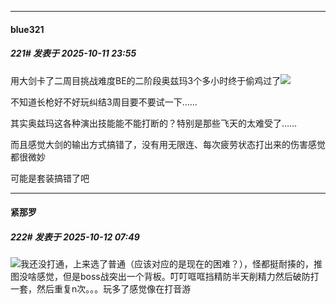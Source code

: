 ﻿
*****

####  blue321  
##### 221#       发表于 2025-10-11 23:55

用大剑卡了二周目挑战难度BE的二阶段奥兹玛3个多小时终于偷鸡过了<img src="https://static.stage1st.com/image/smiley/face2017/068.png" referrerpolicy="no-referrer">

不知道长枪好不好玩纠结3周目要不要试一下……

其实奥兹玛这各种演出技能能不能打断的？特别是那些飞天的太难受了……

而且感觉大剑的输出方式搞错了，没有用无限连、每次疲劳状态打出来的伤害感觉都很微妙

可能是套装搞错了吧


*****

####  紧那罗  
##### 222#       发表于 2025-10-12 07:49

<img src="https://static.stage1st.com/image/smiley/face2017/001.png" referrerpolicy="no-referrer">我还没打通，上来选了普通（应该对应的是现在的困难？），怪都挺耐揍的，推图没啥感觉，但是boss战突出一个背板。叮叮哐哐挡精防半天削精力然后破防打一套，然后重复n次。。。玩多了感觉像在打音游

